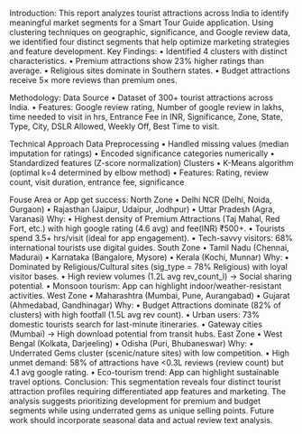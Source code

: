 Introduction:
This report analyzes tourist attractions across India to identify meaningful market segments for a Smart Tour Guide application. Using clustering techniques on geographic, significance, and Google review data, we identified four distinct segments that help optimize marketing strategies and feature development. 
Key Findings:
•	Identified 4 clusters with distinct characteristics.
•	Premium attractions show 23% higher ratings than average.
•	Religious sites dominate in Southern states.
•	Budget attractions receive 5× more reviews than premium ones.

Methodology:
Data Source
•	Dataset of 300+ tourist attractions across India.
•	Features: Google review rating, Number of google review in lakhs, time needed to visit in hrs, Entrance Fee in INR, Significance, Zone, State, Type, City, DSLR Allowed, Weekly Off, Best Time to visit.


Technical Approach
Data Preprocessing
•	Handled missing values (median imputation for ratings)
•	Encoded significance categories numerically
•	Standardized features (Z-score normalization)
Clusters
•	K-Means algorithm (optimal k=4 determined by elbow method)
•	Features: Rating, review count, visit duration, entrance fee, significance

Fouse Area or App get success:
North Zone
•	Delhi NCR (Delhi, Noida, Gurgaon)
•	Rajasthan (Jaipur, Udaipur, Jodhpur)
•	Uttar Pradesh (Agra, Varanasi)
Why:
•	Highest density of Premium Attractions (Taj Mahal, Red Fort, etc.) with high google rating (4.6 avg) and fee(INR)  ₹500+.
•	Tourists spend 3.5+ hrs/visit (ideal for app engagement).
•	Tech-savvy visitors: 68% international tourists use digital guides.
South Zone 
•	Tamil Nadu (Chennai, Madurai)
•	Karnataka (Bangalore, Mysore)
•	Kerala (Kochi, Munnar)
Why:
•	Dominated by Religious/Cultural sites (sig_type = 78% Religious) with loyal visitor bases.
•	High review volumes (1.2L avg rev_count_l) → Social sharing potential.
•	Monsoon tourism: App can highlight indoor/weather-resistant activities.
West Zone
•	Maharashtra (Mumbai, Pune, Aurangabad)
•	Gujarat (Ahmedabad, Gandhinagar)
Why:
•	Budget Attractions dominate (82% of clusters) with high footfall (1.5L avg rev count).
•	Urban users: 73% domestic tourists search for last-minute itineraries.
•	Gateway cities (Mumbai) → High download potential from transit hubs.
East Zone
•	West Bengal (Kolkata, Darjeeling)
•	Odisha (Puri, Bhubaneswar)
Why:
•	Underrated Gems cluster (scenic/nature sites) with low competition.
•	High unmet demand: 58% of attractions have <0.3L reviews (review count) but 4.1 avg google rating.
•	Eco-tourism trend: App can highlight sustainable travel options.
Conclusion:
This segmentation reveals four distinct tourist attraction profiles requiring differentiated app features and marketing. The analysis suggests prioritizing development for premium and budget segments while using underrated gems as unique selling points. Future work should incorporate seasonal data and actual review text analysis.
